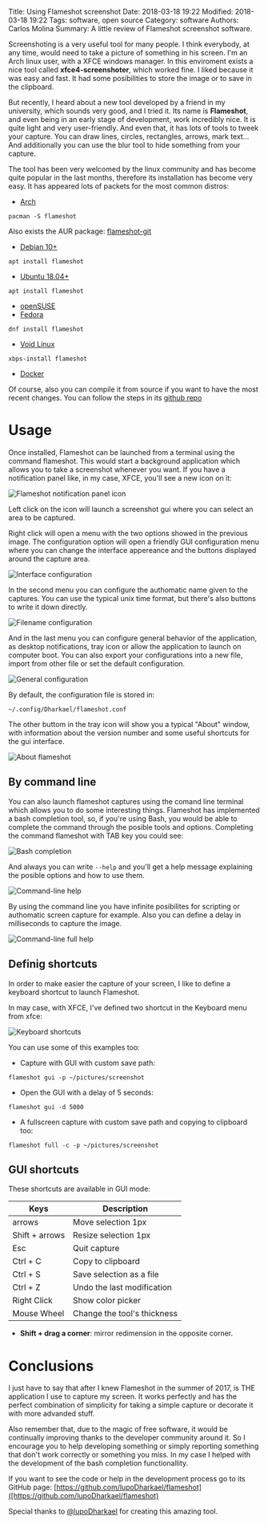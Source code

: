 Title: Using Flameshot screenshot
Date: 2018-03-18 19:22
Modified: 2018-03-18 19:22
Tags: software, open source
Category: software
Authors: Carlos Molina
Summary: A little review of Flameshot screenshot software.

Screenshoting is a very useful tool for many people. I think everybody, at any time, would
need to take a picture of something in his screen. I'm an Arch linux user, with a
XFCE windows manager. In this enviroment exists a nice tool called **xfce4-screenshoter**,
which worked fine. I liked because it was easy and fast. It had some posibilities to
store the image or to save in the clipboard.

But recently, I heard about a new tool developed by a friend in my university, which
sounds very good, and I tried it. Its name is **Flameshot**, and even being in an early
stage of development, work incredibly nice. It is quite light and very user-friendly.
And even that, it has lots of tools to tweek your capture. You can draw lines, circles,
rectangles, arrows, mark text... And additionally you can use the blur tool to hide
something from your capture.

The tool has been very welcomed by the linux community and has become quite popular
in the last months, therefore its installation has become very easy. It has appeared
lots of packets for the most common distros:

* [Arch](https://www.archlinux.org/packages/community/x86_64/flameshot/)
```
pacman -S flameshot
```
Also exists the AUR package: [flameshot-git](https://aur.archlinux.org/packages/flameshot-git)
* [Debian 10+](https://tracker.debian.org/pkg/flameshot)
```
apt install flameshot
```
* [Ubuntu 18.04+](https://launchpad.net/ubuntu/+source/flameshot)
```
apt install flameshot
```
* [openSUSE](https://software.opensuse.org/package/flameshot)
* [Fedora](https://apps.fedoraproject.org/packages/flameshot)
```
dnf install flameshot
```
* [Void Linux](https://github.com/voidlinux/void-packages/tree/master/srcpkgs/flameshot)
```
xbps-install flameshot
```
* [Docker](https://github.com/ManuelLR/docker-flameshot)

Of course, also you can compile it from source if you want to have the most recent
changes. You can follow the steps in its [github repo](https://github.com/lupoDharkael/flameshot#compilation)

# Usage
Once installed, Flameshot can be launched from a terminal using the command flameshot.
This would start a background application which allows you to take a screenshot
whenever you want. If you have a notification panel like, in my case, XFCE, you'll
see a new icon on it:

![Flameshot notification panel icon]({filename}/images/flameshot_panel.png)

Left click on the icon will launch a screenshot gui where you can select an area to be
captured.

Right click will open a menu with the two options showed in the previous image.
The configuration option will open a friendly GUI configuration menu where you can
change the interface appereance and the buttons displayed around the capture area.

![Interface configuration]({filename}/images/flameshot_config_interface.png)

In the second menu you can configure the authomatic name given to the captures. You
can use the typical unix time format, but there's also buttons to write it down directly.

![Filename configuration]({filename}/images/flameshot_config_filename.png)

And in the last menu you can configure general behavior of the application, as desktop
notifications, tray icon or allow the application to launch on computer boot. You can
also export your configurations into a new file, import from other file or set the
default configuration.

![General configuration]({filename}/images/flameshot_config_general.png)

By default, the configuration file is stored in:
```
~/.config/Dharkael/flameshot.conf
```

The other buttom in the tray icon will show you a typical "About" window, with information
about the version number and some useful shortcuts for the gui interface.

![About flameshot]({filename}/images/flameshot_about.png)

## By command line
You can also launch flameshot captures using the comand line terminal which allows you
to do some interesting things. Flameshot has implemented a bash completion tool, so,
if you're using Bash, you would be able to complete the command through the posible tools
and options. Completing the command flameshot with TAB key you could see:

![Bash completion]({filename}/images/flameshot_bash_completion.png)

And always you can write ```--help``` and you'll get a help message explaining the
posible options and how to use them.

![Command-line help]({filename}/images/flameshot_config_help.png)

By using the command line you have infinite posibilites for scripting or authomatic
screen capture for example. Also you can define a delay in milliseconds to capture the image.

![Command-line full help]({filename}/images/flameshot_full_help.png)

## Definig shortcuts
In order to make easier the capture of your screen, I like to define a keyboard shortcut
to launch Flameshot.

In may case, with XFCE, I've defined two shortcut in the Keyboard menu from xfce:

![Keyboard shortcuts]({filename}/images/flameshot_keyboard.png)

You can use some of this examples too:

* Capture with GUI with custom save path:
```
flameshot gui -p ~/pictures/screenshot
```
* Open the GUI with a delay of 5 seconds:
```
flameshot gui -d 5000
```
* A fullscreen capture with custom save path and copying to clipboard too:
```
flameshot full -c -p ~/pictures/screenshot
```

## GUI shortcuts
These shortcuts are available in GUI mode:

|  Keys				|  Description                         |
|---				|---                                   |
| arrows			| Move selection 1px                   |
| Shift + arrows		| Resize selection 1px                 |
| Esc				| Quit capture                         |
| Ctrl + C			| Copy to clipboard                    |
| Ctrl + S			| Save selection as a file             |
| Ctrl + Z			| Undo the last modification           |
| Right Click			| Show color picker                    |
| Mouse Wheel			| Change the tool's thickness          |

* **Shift + drag a corner**: mirror redimension in the opposite corner.


# Conclusions
I just have to say that after I knew Flameshot in the summer of 2017, is THE application
I use to capture my screen. It works perfectly and has the perfect combination
of simplicity for taking a simple capture or decorate it with more advanded stuff.

Also remember that, due to the magic of free software, it would be continually
improving thanks to the developer community around it. So I encourage you to
help developing something or simply reporting something that don't work correctly
or something you miss. In my case I helped with the development of the bash completion
functionallity.

If you want to see the code or help in the development process go to its GitHub page:
[https://github.com/lupoDharkael/flameshot]([https://github.com/lupoDharkael/flameshot)

Special thanks to [@lupoDharkael](https://github.com/lupoDharkael) for creating this
amazing tool.
